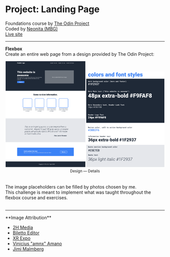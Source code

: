 # Project: Landing Page

Foundations course by [The Odin Project](https://www.theodinproject.com/)<br>
Coded by [Neonita (MBG)](https://github.com/neonita)<br>
[Live site](google.com)

<hr>

**Flexbox**<br>
Create an entire web page from a design provided by The Odin Project:

<div align="center">
<img src="./design/01.png" width="50%">
<img src="./design/02.png" width="49%">
<small>Design — Details</small>
</div>
<br>

<br>
The image placeholders can be filled by photos chosen by me.<br>
This challenge is meant to implement what was taught throughout the flexbox course and exercises.

<br>
<br>
<hr>
**Image Attribution**

- [2H Media](https://unsplash.com/@2hmedia)
- [Biletto Editor](https://unsplash.com/@billetto)
- [XR Expo](https://unsplash.com/@xrexpo)
- [Vinicius "amnx" Amano](https://unsplash.com/@viniciusamano)
- [Jimi Malmberg](https://unsplash.com/@jimi_malmberg)
